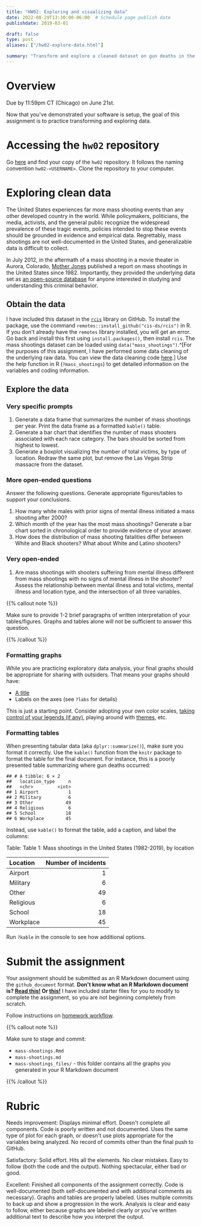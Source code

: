 ```yaml
---
title: "HW02: Exploring and visualizing data"
date: 2022-08-29T13:30:00-06:00  # Schedule page publish date
publishdate: 2019-03-01

draft: false
type: post
aliases: ["/hw02-explore-data.html"]

summary: "Transform and explore a cleaned dataset on gun deaths in the United States."
---
```




# Overview

Due by 11:59pm CT (Chicago) on June 21st.

Now that you've demonstrated your software is setup, the goal of this assignment is to practice transforming and exploring data.

# Accessing the `hw02` repository

Go [here](https://github.coecis.cornell.edu/cis-fa22) and find your copy of the `hw02` repository. It follows the naming convention `hw02-<USERNAME>`. Clone the repository to your computer.

# Exploring clean data

The United States experiences far more mass shooting events than any other developed country in the world. While policymakers, politicians, the media, activists, and the general public recognize the widespread prevalence of these tragic events, policies intended to stop these events should be grounded in evidence and empirical data. Regrettably, mass shootings are not well-documented in the United States, and generalizable data is difficult to collect.

In July 2012, in the aftermath of a mass shooting in a movie theater in Aurora, Colorado,
[Mother Jones](https://www.motherjones.com/politics/2012/07/mass-shootings-map/) published a report on mass shootings in the United States since 1982. Importantly, they provided the underlying data set as [an open-source database](https://www.motherjones.com/politics/2012/12/mass-shootings-mother-jones-full-data/) for anyone interested in studying and understanding this criminal behavior.

## Obtain the data

I have included this dataset in the [`rcis`](https://github.com/cis-ds/rcis) library on GitHub. To install the package, use the command `remotes::install_github("cis-ds/rcis")` in R. If you don't already have the `remotes` library installed, you will get an error. Go back and install this first using `install.packages()`, then install `rcis`. The mass shootings dataset can be loaded using `data("mass_shootings")`.^[For the purposes of this assignment, I have performed some data cleaning of the underlying raw data. You can view the data cleaning code [here](https://github.com/cis-ds/rcis/blob/master/data-raw/mass-shootings.R).] Use the help function in R (`?mass_shootings`) to get detailed information on the variables and coding information.

## Explore the data

### Very specific prompts

1. Generate a data frame that summarizes the number of mass shootings per year. Print the data frame as a formatted `kable()` table.
1. Generate a bar chart that identifies the number of mass shooters associated with each race category. The bars should be sorted from highest to lowest.
1. Generate a boxplot visualizing the number of total victims, by type of location. Redraw the same plot, but remove the Las Vegas Strip massacre from the dataset.

### More open-ended questions

Answer the following questions. Generate appropriate figures/tables to support your conclusions.

1. How many white males with prior signs of mental illness initiated a mass shooting after 2000?
1. Which month of the year has the most mass shootings? Generate a bar chart sorted in chronological order to provide evidence of your answer.
1. How does the distribution of mass shooting fatalities differ between White and Black shooters? What about White and Latino shooters?

### Very open-ended

1. Are mass shootings with shooters suffering from mental illness different from mass shootings with no signs of mental illness in the shooter? Assess the relationship between mental illness and total victims, mental illness and location type, and the intersection of all three variables.

{{% callout note %}}

Make sure to provide 1-2 brief paragraphs of written interpretation of your tables/figures. Graphs and tables alone will not be sufficient to answer this question.

{{% /callout %}}

### Formatting graphs

While you are practicing exploratory data analysis, your final graphs should be appropriate for sharing with outsiders. That means your graphs should have:

* [A title](http://r4ds.had.co.nz/graphics-for-communication.html#label)
* Labels on the axes (see `?labs` for details)

This is just a starting point. Consider adopting your own color scales, [taking control of your legends (if any)](http://www.cookbook-r.com/Graphs/Legends_(ggplot2)/), playing around with [themes](https://ggplot2.tidyverse.org/reference/index.html#section-themes), etc.

### Formatting tables

When presenting tabular data (aka `dplyr::summarize()`), make sure you format it correctly. Use the `kable()` function from the `knitr` package to format the table for the final document. For instance, this is a poorly presented table summarizing where gun deaths occurred:




```
## # A tibble: 6 × 2
##   location_type     n
##   <chr>         <int>
## 1 Airport           1
## 2 Military          6
## 3 Other            49
## 4 Religious         6
## 5 School           18
## 6 Workplace        45
```

Instead, use `kable()` to format the table, add a caption, and label the columns:


Table: Table 1: Mass shootings in the United States (1982-2019), by location

|Location  | Number of incidents|
|:---------|-------------------:|
|Airport   |                   1|
|Military  |                   6|
|Other     |                  49|
|Religious |                   6|
|School    |                  18|
|Workplace |                  45|

Run `?kable` in the console to see how additional options.

# Submit the assignment

Your assignment should be submitted as an R Markdown document using the `github_document` format. **Don't know what an R Markdown document is? [Read this!](http://rmarkdown.rstudio.com/lesson-1.html) Or [this!](http://r4ds.had.co.nz/r-markdown.html)** I have included starter files for you to modify to complete the assignment, so you are not beginning completely from scratch.

Follow instructions on [homework workflow](/faq/homework-guidelines/#homework-workflow).

{{% callout note %}}

Make sure to stage and commit:

* `mass-shootings.Rmd`
* `mass-shootings.md`
* `mass-shootings_files/` - this folder contains all the graphs you generated in your R Markdown document

{{% /callout %}}

# Rubric

Needs improvement: Displays minimal effort. Doesn't complete all components. Code is poorly written and not documented. Uses the same type of plot for each graph, or doesn't use plots appropriate for the variables being analyzed. No record of commits other than the final push to GitHub.

Satisfactory: Solid effort. Hits all the elements. No clear mistakes. Easy to follow (both the code and the output). Nothing spectacular, either bad or good.

Excellent: Finished all components of the assignment correctly. Code is well-documented (both self-documented and with additional comments as necessary). Graphs and tables are properly labeled. Uses multiple commits to back up and show a progression in the work. Analysis is clear and easy to follow, either because graphs are labeled clearly or you've written additional text to describe how you interpret the output.
